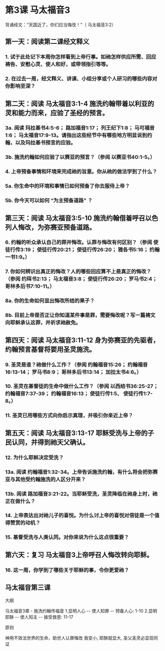 # 第3课 马太福音3


背诵经文：“天国近了，你们应当悔改！”（ 马太福音3:2）

## 第一天：阅读第二课经文释义

### 1. 试于此处记下本周你怎样看到上帝行事。如祂怎样供应所需、回应祷告、安慰心灵、使人和好，或带领指引等等。

### 2. 在过去一周，经文释义、讲课、小组分享或个人研习的哪些内容对你影响至深？

## 第二天：阅读 马太福音3:1-4 施洗约翰带着以利亚的灵和能力而来，应验了圣经的预言。

### 3a. 阅读 玛拉基书4:5-6； 路加福音1:17； 列王纪下1:8； 马可福音1:6； 马太福音17:9-13。请指出这些经节中有哪些地方明显说到约翰，以及玛拉基书预言的应验。

### 3b. 施洗约翰如何应验了以赛亚的预言？（参阅 以赛亚书40:1-5。）

### 4. 上帝预备事情和环境来完成祂的旨意。你从祂的做法学到了什么？

### 5a. 你生命中的环境和事情已如何预备了你去服侍上帝？

### 5b. 你今天可以如何 “为主预备道路” ？

## 第三天：阅读 马太福音3:5-10 施洗约翰借着呼召以色列人悔改，为弥赛亚预备道路。

### 6. 约翰的听众承认自己的罪并悔改。认罪与悔改有何区别？（参阅 使徒行传3:19； 使徒行传20:21； 使徒行传26:20； 雅各书5:16； 约翰一书1:9。）

### 7. 你如何辨识出真正的悔改？人的哪些回应算不上是真正的悔改？（参阅 约珥书2:13； 马太福音3:8； 使徒行传26:20； 罗马书2:4； 哥林多后书7:10-11。）

### 8a. 你的生命如何显出悔改所结的果子？

### 8b. 目前上帝是否正让你知道某件事是罪，需要悔改呢？写一篇祷文向耶稣承认这罪，并祈求祂赦免。

## 第四天：阅读 马太福音3:11-12 身为弥赛亚的先驱者，约翰预言基督将要用圣灵施洗。

### 9. 圣灵是谁？祂做什么工作？（参阅 约翰福音15:26； 约翰福音16:13-14； 罗马书8:9； 哥林多后书13:14； 加拉太书4:6。）

### 10. 圣灵在基督徒的生命中做什么工作？（参阅 以西结书36:25-27； 约翰福音7:37-39； 约翰福音16:13； 使徒行传1:5、 使徒行传1:7-8。）

### 11. 圣灵已用哪些方式向你启示真理，并吸引你亲近上帝？

## 第五天：阅读 马太福音3:13-17 耶稣受洗与上帝的子民认同，并得到祂天父确认。

### 12. 为什么耶稣决定受洗？

### 13a. 阅读 约翰福音1:32-34。上帝告诉施洗约翰，有什么将会把弥赛亚与其他受约翰施洗的人区分开来？

### 13b. 阅读 路加福音3:21-22。当耶稣受洗，圣灵降临在祂身上时，祂正在做什么？

### 14. 上帝表达出对祂儿子的喜悦。为什么讨上帝的喜悦对信徒是一个值得赞赏的动机？

### 15. 基督受洗与人类认同。对你来说为什么这点很重要？

## 第六天：复习 马太福音3上帝呼召人悔改转向耶稣。

### 16. 这一周，你学到了哪些关于耶稣的事，令你更爱祂？

## 马太福音第三课

大纲

马太福音3章 - 施洗约翰传福音
1.显明人心 -- 使人知罪 -- 预备人心: 1-10
2.显明耶酥 -- 使人知主 -- 接受救恩: 11-17

原则

神用不效法世界的生命，助世人认罪悔改
我变小, 耶酥就显大, 圣父圣灵必显现同证